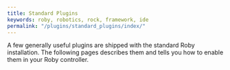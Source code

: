 ```yaml
---
title: Standard Plugins
keywords: roby, robotics, rock, framework, ide
permalink: "/plugins/standard_plugins/index/"
---
```


A few generally useful plugins are shipped with the standard Roby installation.
The following pages describes them and tells you how to enable them in your Roby
controller.



